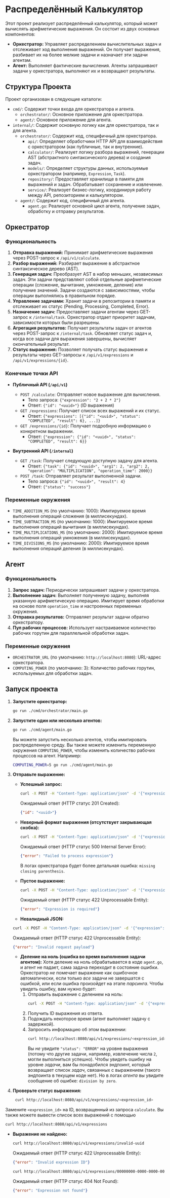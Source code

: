 # Распределённый Калькулятор

Этот проект реализует распределённый калькулятор, который может вычислять арифметические выражения. Он состоит из двух основных компонентов:

*   **Оркестратор:** Управляет распределением вычислительных задач и отслеживает ход выполнения выражений. Он получает выражения, разбивает их на более мелкие задачи и назначает эти задачи агентам.
*   **Агент:** Выполняет фактические вычисления. Агенты запрашивают задачи у оркестратора, выполняют их и возвращают результаты.

## Структура Проекта

Проект организован в следующие каталоги:

*   `cmd/`: Содержит точки входа для оркестратора и агента.
    *   `orchestrator/`:  Основное приложение для оркестратора.
    *   `agent/`: Основное приложение для агента.
*   `internal/`: Содержит основную логику как для оркестратора, так и для агента.
    *   `orchestrator/`:  Содержит код, специфичный для оркестратора.
        *   `api/`:  Определяет обработчики HTTP API для взаимодействия с оркестратором (как публичные, так и внутренние).
        *   `calculator/`:  Реализует логику разбора выражений, генерации AST (абстрактного синтаксического дерева) и создания задач.
        *   `models/`: Определяет структуры данных, используемые оркестратором (например, `Expression`, `Task`).
        *   `repository/`:  Предоставляет хранилище в памяти для выражений и задач.  Обрабатывает сохранение и извлечение.
        *   `service/`:  Реализует бизнес-логику, координируя работу между API, репозиторием и калькулятором.
    *   `agent/`: Содержит код, специфичный для агента.
        *   `agent.go`: Реализует основной цикл агента, получение задач, обработку и отправку результатов.

## Оркестратор

### Функциональность

1.  **Отправка выражений:** Принимает арифметические выражения через POST-запрос к `/api/v1/calculate`.
2.  **Разбор выражений:** Разбирает выражение в абстрактное синтаксическое дерево (AST).
3.  **Генерация задач:** Преобразует AST в набор меньших, независимых задач. Эти задачи представляют собой отдельные арифметические операции (сложение, вычитание, умножение, деление) или получение значений. Задачи создаются с зависимостями, чтобы операции выполнялись в правильном порядке.
4.  **Управление задачами:** Хранит задачи в репозитории в памяти и отслеживает их статус (Pending, Processing, Completed, Error).
5.  **Назначение задач:** Предоставляет задачи агентам через GET-запрос к `/internal/task`. Оркестратор отдает приоритет задачам, зависимости которых были разрешены.
6.  **Агрегация результатов:** Получает результаты задач от агентов через POST-запрос к `/internal/task`. Обновляет статус задач и, когда все задачи для выражения завершены, вычисляет окончательный результат.
7.  **Статус выражения:** Позволяет получать статус выражения и результаты через GET-запросы к `/api/v1/expressions` и `/api/v1/expressions/{id}`.

### Конечные точки API

*   **Публичный API (`/api/v1`)**

    *   `POST /calculate`: Отправляет новое выражение для вычисления.
        *   Тело запроса: `{"expression": "2 + 2 * 2"}`
        *   Ответ: `{"id": "<uuid>"}` (ID выражения)
    *   `GET /expressions`: Получает список всех выражений и их статус.
        *   Ответ: `{"expressions": [{"id": "<uuid>", "status": "COMPLETED", "result": 6}, ...]}`
    *   `GET /expressions/{id}`: Получает подробную информацию о конкретном выражении.
        *   Ответ: `{"expression": {"id": "<uuid>", "status": "COMPLETED", "result": 6}}`
*   **Внутренний API (`/internal`)**

    *   `GET /task`: Получает следующую доступную задачу для агента.
        *   Ответ: `{"task": {"id": "<uuid>", "arg1": 2, "arg2": 2, "operation": "MULTIPLICATION", "operation_time": 2000}}`
    *   `POST /task`: Отправляет результат выполненной задачи.
        *   Тело запроса: `{"id": "<uuid>", "result": 4}`
        *   Ответ: `{"status": "success"}`

### Переменные окружения

*   `TIME_ADDITION_MS` (по умолчанию: 1000): Имитируемое время выполнения операций сложения (в миллисекундах).
*   `TIME_SUBTRACTION_MS` (по умолчанию: 1000): Имитируемое время выполнения операций вычитания (в миллисекундах).
*   `TIME_MULTIPLICATIONS_MS` (по умолчанию: 2000): Имитируемое время выполнения операций умножения (в миллисекундах).
*   `TIME_DIVISIONS_MS` (по умолчанию: 2000): Имитируемое время выполнения операций деления (в миллисекундах).

## Агент

### Функциональность

1.  **Запрос задач:** Периодически запрашивает задачи у оркестратора.
2.  **Выполнение задач:** Выполняет полученную задачу, выполняя указанную арифметическую операцию. Имитирует время обработки на основе поля `operation_time` и настроенных переменных окружения.
3.  **Отправка результатов:** Отправляет результат задачи обратно оркестратору.
4.  **Пул рабочих процессов:** Использует настраиваемое количество рабочих горутин для параллельной обработки задач.

### Переменные окружения

*   `ORCHESTRATOR_URL` (по умолчанию: `http://localhost:8080`): URL-адрес оркестратора.
*   `COMPUTING_POWER` (по умолчанию: 3): Количество рабочих горутин, используемых для обработки задач.

## Запуск проекта

1.  **Запустите оркестратор:**

    ```bash
    go run ./cmd/orchestrator/main.go
    ```

2.  **Запустите один или несколько агентов:**

    ```bash
    go run ./cmd/agent/main.go
    ```
    Вы можете запустить несколько агентов, чтобы имитировать распределенную среду. Вы также можете изменить переменную окружения `COMPUTING_POWER`, чтобы изменить количество рабочих процессов на агент. Например:
    ```bash
    COMPUTING_POWER=5 go run ./cmd/agent/main.go
    ```

3.  **Отправьте выражение:**

    *   **Успешный запрос:**
        ```bash
        curl -X POST -H "Content-Type: application/json" -d '{"expression": "2 + 2 * (3 - 1) / 2"}' http://localhost:8080/api/v1/calculate
        ```
         Ожидаемый ответ (HTTP статус 201 Created):
        ```json
        {"id": "<uuid>"}
        ```

    *   **Неверный формат выражения (отсутствует закрывающая скобка):**
        ```bash
        curl -X POST -H "Content-Type: application/json" -d '{"expression": "2 + 2 * (3 - 1 / 2"}' http://localhost:8080/api/v1/calculate
        ```
        Ожидаемый ответ (HTTP статус 500 Internal Server Error):
        ```json
        {"error": "Failed to process expression"}
        ```
         В логах оркестратора будет более детальная ошибка: `missing closing parenthesis`.

    *   **Пустое выражение:**
        ```bash
        curl -X POST -H "Content-Type: application/json" -d '{"expression": ""}' http://localhost:8080/api/v1/calculate
        ```
        Ожидаемый ответ (HTTP статус 422 Unprocessable Entity):
        ```json
        {"error": "Expression is required"}
        ```

    *   **Невалидный JSON:**

    ```bash
    curl -X POST -H "Content-Type: application/json" -d '{"expression": "2 + 2" ' http://localhost:8080/api/v1/calculate
    ```

    Ожидаемый ответ (HTTP статус 422 Unprocessable Entity):

    ```json
    {"error": "Invalid request payload"}
    ```

    * **Деление на ноль (ошибка во время выполнения задачи агентом):**
       Хотя деление на ноль обрабатывается в коде `agent.go`, и агент не падает, сама задача переходит в состояние ошибки. Оркестратор *не* помечает выражение как ошибочное автоматически, если только *все* задачи не завершатся с ошибкой, или если ошибка произойдет на этапе *парсинга*.
       Чтобы увидеть ошибку, вам нужно будет:
        1.  Отправить выражение с делением на ноль:
            ```bash
            curl -X POST -H "Content-Type: application/json" -d '{"expression": "2 / 0"}' http://localhost:8080/api/v1/calculate
            ```
        2.  Получить ID выражения из ответа.
        3.  Подождать некоторое время (агент выполняет задачу с задержкой).
        4.  Запросить информацию об этом выражении:
             ```bash
             curl http://localhost:8080/api/v1/expressions/<expression_id>
             ```
             Вы *не* увидите `"status": "ERROR"` на уровне выражения (потому что другие задачи, например, извлечение числа `2`, могли выполниться успешно).  Чтобы увидеть ошибку на уровне *задачи*, вам бы понадобился эндпоинт, который возвращает список *задач*, связанных с выражением (такого эндпоинта в текущем коде нет).  Но в логах *агента* вы увидите сообщение об ошибке: `division by zero`.

4.  **Проверьте статус выражения:**

    ```bash
     curl http://localhost:8080/api/v1/expressions/<expression_id>
    ```
   Замените `<expression_id>` на ID, возвращенный из запроса `calculate`.  Вы также можете вывести список всех выражений с помощью
   ```bash
   curl http://localhost:8080/api/v1/expressions
   ```
*   **Выражение не найдено:**

    ```bash
    curl http://localhost:8080/api/v1/expressions/invalid-uuid
    ```
      Ожидаемый ответ (HTTP статус 422 Unprocessable Entity):
    ```json
    {"error": "Invalid expression ID"}
    ```


    ```bash
    curl http://localhost:8080/api/v1/expressions/00000000-0000-0000-0000-000000000000
    ```
    Ожидаемый ответ (HTTP статус 404 Not Found):
    ```json
    {"error": "Expression not found"}
    ```
